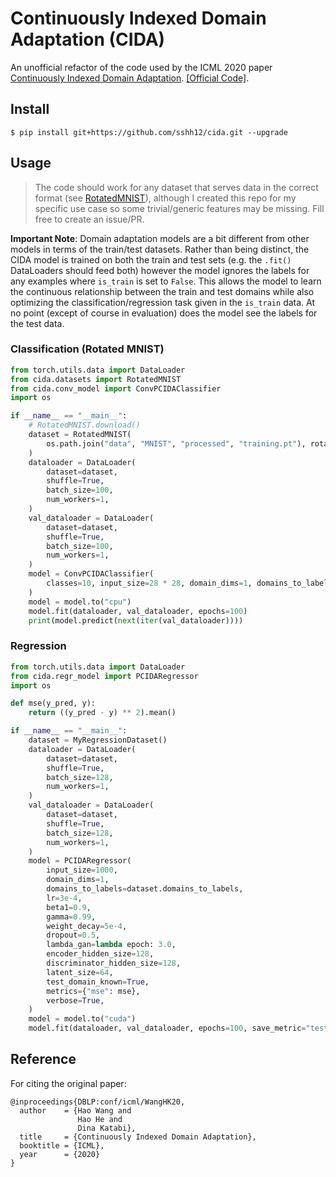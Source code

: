 # Continuously Indexed Domain Adaptation (CIDA)

An unofficial refactor of the code used by the ICML 2020 paper [Continuously Indexed Domain Adaptation](http://wanghao.in/paper/ICML20_CIDA.pdf). [[Official Code]](https://github.com/hehaodele/CIDA).

## Install

```
$ pip install git+https://github.com/sshh12/cida.git --upgrade
```

## Usage

> The code should work for any dataset that serves data in the correct format (see [RotatedMNIST](https://github.com/sshh12/cida/blob/main/cida/datasets/rotated_mnist.py)), although I created this repo for my specific use case so some trivial/generic features may be missing. Fill free to create an issue/PR.

**Important Note**: Domain adaptation models are a bit different from other models in terms of the train/test datasets. Rather than being distinct, the CIDA model is trained on both the train and test sets (e.g. the `.fit()` DataLoaders should feed both) however the model ignores the labels for any examples where `is_train` is set to `False`. This allows the model to learn the continuous relationship between the train and test domains while also optimizing the classification/regression task given in the `is_train` data. At no point (except of course in evaluation) does the model see the labels for the test data.

### Classification (Rotated MNIST)

```python
from torch.utils.data import DataLoader
from cida.datasets import RotatedMNIST
from cida.conv_model import ConvPCIDAClassifier
import os

if __name__ == "__main__":
    # RotatedMNIST.download()
    dataset = RotatedMNIST(
        os.path.join("data", "MNIST", "processed", "training.pt"), rotate_range=(0, 360), train_range=(0, 45)
    )
    dataloader = DataLoader(
        dataset=dataset,
        shuffle=True,
        batch_size=100,
        num_workers=1,
    )
    val_dataloader = DataLoader(
        dataset=dataset,
        shuffle=True,
        batch_size=100,
        num_workers=1,
    )
    model = ConvPCIDAClassifier(
        classes=10, input_size=28 * 28, domain_dims=1, domains_to_labels=RotatedMNIST.domains_to_labels, verbose=True
    )
    model = model.to("cpu")
    model.fit(dataloader, val_dataloader, epochs=100)
    print(model.predict(next(iter(val_dataloader))))
```

### Regression

```python
from torch.utils.data import DataLoader
from cida.regr_model import PCIDARegressor
import os

def mse(y_pred, y):
    return ((y_pred - y) ** 2).mean()

if __name__ == "__main__":
    dataset = MyRegressionDataset()
    dataloader = DataLoader(
        dataset=dataset,
        shuffle=True,
        batch_size=128,
        num_workers=1,
    )
    val_dataloader = DataLoader(
        dataset=dataset,
        shuffle=True,
        batch_size=128,
        num_workers=1,
    )
    model = PCIDARegressor(
        input_size=1000,
        domain_dims=1,
        domains_to_labels=dataset.domains_to_labels,
        lr=3e-4,
        beta1=0.9,
        gamma=0.99,
        weight_decay=5e-4,
        dropout=0.5,
        lambda_gan=lambda epoch: 3.0,
        encoder_hidden_size=128,
        discriminator_hidden_size=128,
        latent_size=64,
        test_domain_known=True,
        metrics={"mse": mse},
        verbose=True,
    )
    model = model.to("cuda")
    model.fit(dataloader, val_dataloader, epochs=100, save_metric="test_mse", save_fn="cida-best.pth")
```

## Reference

For citing the original paper:

```
@inproceedings{DBLP:conf/icml/WangHK20,
  author    = {Hao Wang and
               Hao He and
               Dina Katabi},
  title     = {Continuously Indexed Domain Adaptation},
  booktitle = {ICML},
  year      = {2020}
}

```
